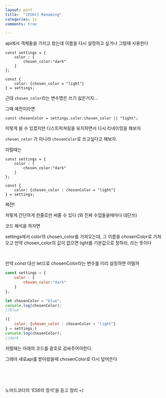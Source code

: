 ```yaml
---
layout: post
title:  "[ES6+] Renaming"
categories: js 
comments: true

---
```




api에서 객체들을 가지고 왔는데 이름을 다시 설정하고 싶거나 그럴때 사용한다

~~~
const settings = {
	color : {
		chosen_color:"dark"
	}
};

const {
	color: {chosen_color = "light"}
} = settings;
~~~

근데 `chosen_color`라는 변수명은 쓰기 싫은거지...

그때 예전이라면

~~~
const chosenColor = settings.color.chosen_color || "light";
~~~

이렇게 쓸 수 있겠지만 디스트럭쳐링을 유지하면서 다시 리네이밍을 해보자

`chosen_color` 가 아니라 `chosenColor`로 쓰고싶다고 해보자.

이럴때는

~~~
const settings = {
	color : {
		chosen_color:"dark"
	}
};

const {
	color: {chosen_color : chosenColor = "light"}
} = settings;
~~~

쨔쟌!

저렇게 간단하게 한줄로만 써줄 수 있다 (와 진짜 수업들을때마다 대단쓰)

코드 해석을 하자면

settings에서 color의 chosen_color를 가져오는데, 그 이름을 chosenColor로 가져오고 만약 chosen_color의 값이 없으면 light를 기본값으로 정하라, 라는 뜻이다

<br>

만약 const 대신 let으로 chosenColor라는 변수를 미리 설정하면 어떨까

~~~javascript
const settings = {
	color : {
		chosen_color:"dark"
	}
};

let chosenColor = "blue";
console.log(chosenColor);
//blue

({
	color: {chosen_color : chosenColor = "light"}
} = settings;)
console.log(chosenColor);
//dark
~~~

저럴때는 아래의 코드를 괄호로 감싸주어야한다.

그래야 새로api를 받아왔을때 chosenColor로 다시 덮어쓴다

<br>

<br>

<Br>

노마드코더의 'ES6의 정석'을 듣고 정리 =)











